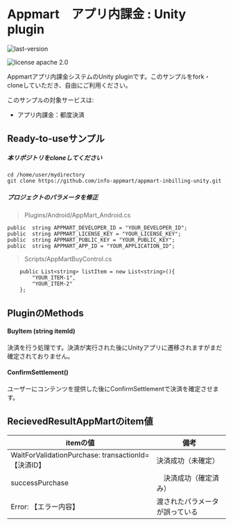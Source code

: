 # Appmart　アプリ内課金 : Unity plugin

![last-version](http://img.shields.io/badge/last--version-1-green.svg "last version:1.1") 

![license apache 2.0](http://img.shields.io/badge/license-apache%202.0-brightgreen.svg "licence apache 2.0")

Appmartアプリ内課金システムのUnity pluginです。このサンプルをfork・cloneしていただき、自由にご利用ください。 

このサンプルの対象サービスは:

+ アプリ内課金：都度決済 



## Ready-to-useサンプル

##### 本リポジトリをcloneしてください

```shell
cd /home/user/mydirectory
git clone https://github.com/info-appmart/appmart-inbilling-unity.git
```

##### プロジェクトのパラメータを修正

> Plugins/Android/AppMart_Android.cs

```
public  string APPMART_DEVELOPER_ID = "YOUR_DEVELOPER_ID";
public  string APPMART_LICENSE_KEY = "YOUR_LICENSE_KEY";
public  string APPMART_PUBLIC_KEY = "YOUR_PUBLIC_KEY";
public  string APPMART_APP_ID = "YOUR_APPLICATION_ID";
```

> Scripts/AppMartBuyControl.cs

```
	public List<string> listItem = new List<string>(){
		"YOUR_ITEM-1",
		"YOUR_ITEM-2"
	};
```



## PluginのMethods

#### BuyItem (string itemId)

決済を行う処理です。決済が実行された後にUnityアプリに遷移されますがまだ確定されておりません。


#### ConfirmSettlement()

ユーザーにコンテンツを提供した後にConfirmSettlementで決済を確定させます。


## RecievedResultAppMartのitem値

 
| itemの値            | 備考                              |
| ---------------------- |------------------------------- |
|WaitForValidationPurchase: transactionId= 【決済ID】| 決済成功（未確定）|
|successPurchase   |　決済成功（確定済み） |
|Error: 【エラー内容】|渡されたパラメータが誤っている|

